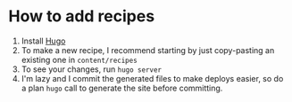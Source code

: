 # How to add recipes

1. Install [Hugo](https://gohugo.io/)
1. To make a new recipe, I recommend starting by just copy-pasting an existing one in `content/recipes`
1. To see your changes, run `hugo server`
1. I'm lazy and I commit the generated files to make deploys easier, so do a plan `hugo` call to generate the site before committing.
